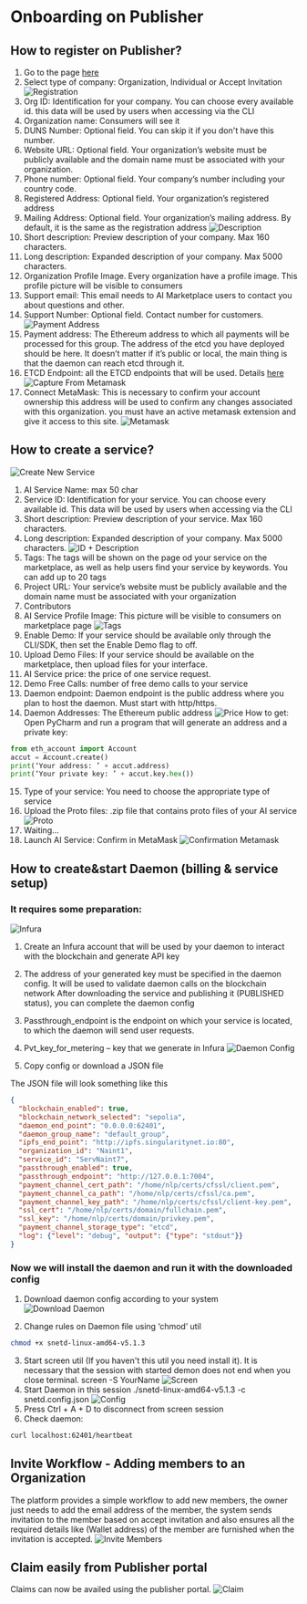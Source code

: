 # Onboarding on Publisher

## How to register on Publisher?

1. Go to the page [here](https://publisher.singularitynet.io/)
2. Select type of company: Organization, Individual or Accept Invitation
![Registration](/assets/images/products/AIMarketplace/publisher/1Registration.png)
3. Org ID: Identification for your company. You can choose every available id. this data will be used by users when accessing via the CLI
4. Organization name: Consumers will see it
5. DUNS Number: Optional field. You can skip it if you don't have this number.
6. Website URL: Optional field. Your organization’s website must be publicly available and the domain name must be associated with your organization.
7. Phone number: Optional field. Your company’s number including your country code.
8. Registered Address: Optional field. Your organization’s registered address
9. Mailing Address: Optional field. Your organization’s mailing address. By default, it is the same as the registration address
![Description](/assets/images/products/AIMarketplace/publisher/2Descript.png)
10. Short description: Preview description of your company. Max 160 characters.
11. Long description: Expanded description of your company. Max 5000 characters.
12. Organization Profile Image. Every organization have a profile image. This profile picture will be visible to consumers
13. Support email: This email needs to AI Marketplace users to contact you about questions and other.
14. Support Number: Optional field. Contact number for customers.
![Payment Address](/assets/images/products/AIMarketplace/publisher/3PaymentAddress.png)
15. Payment address: The Ethereum address to which all payments will be processed for this group. The address of the etcd you have deployed should be here. It doesn’t matter if it’s public or local, the main thing is that the daemon can reach etcd through it.
16. ETCD Endpoint: all the ETCD endpoints that will be used. Details [here](/docs/products/DecentralizedAIPlatform/CoreConcepts/etcd)
![Capture From Metamask](/assets/images/products/AIMarketplace/publisher/4CaptureFromMetamask.png)
17. Connect MetaMask: This is necessary to confirm your account ownership this address will be used to confirm any changes associated with this organization. you must have an active metamask extension and give it access to this site.
![Metamask](/assets/images/products/AIMarketplace/publisher/5Metamask.png)
## How to create a service?

![Create New Service](/assets/images/products/AIMarketplace/publisher/7CreateNewService.png)
1. AI Service Name: max 50 char
2. Service ID: Identification for your service. You can choose every available id. This data will be used by users when accessing via the CLI
3. Short description: Preview description of your service. Max 160 characters.
4. Long description: Expanded description of your company. Max 5000 characters.
![ID + Description](/assets/images/products/AIMarketplace/publisher/8ID+Description.png)
5. Tags: The tags will be shown on the page od your service on the marketplace, as well as help users find your service by keywords. You can add up to 20 tags
6. Project URL: Your service’s website must be publicly available and the domain name must be associated with your organization
7. Contributors
8. AI Service Profile Image: This picture will be visible to consumers on marketplace page
![Tags](/assets/images/products/AIMarketplace/publisher/9Tags.png)
9. Enable Demo: If your service should be available only through the CLI/SDK, then set the Enable Demo flag to off.
10. Upload Demo Files: If your service should be available on the marketplace, then upload files for your interface.
11. AI Service price: the price of one service request.
12. Demo Free Calls: number of free demo calls to your service
13. Daemon endpoint: Daemon endpoint is the public address where you plan to host the daemon. Must start with http/https.
14. Daemon Addresses: The Ethereum public address
![Price](/assets/images/products/AIMarketplace/publisher/11Price+Endpoints+Addresses.png)
How to get: Open PyCharm and run a program that will generate an address and a private key:
```py
from eth_account import Account
accut = Account.create()
print(‘Your address: ’ + accut.address)
print(‘Your private key: ’ + accut.key.hex())
```
15. Type of your service: You need to choose the appropriate type of service
16. Upload the Proto files: .zip file that contains proto files of your AI service
![Proto](/assets/images/products/AIMarketplace/publisher/12Proto.png)
17. Waiting...
18. Launch AI Service: Confirm in MetaMask
![Confirmation Metamask](/assets/images/products/AIMarketplace/publisher/13ConfirmationMetamask.png)
## How to create&start Daemon (billing & service setup)

### It requires some preparation:
![Infura](/assets/images/products/AIMarketplace/publisher/14Infura.png)
1. Create an Infura account that will be used by your daemon to interact with the blockchain and generate API key
2. The address of your generated key must be specified in the daemon config. It will be used to validate daemon calls on the blockchain network
After downloading the service and publishing it (PUBLISHED status), you can complete the daemon config

1. Passthrough_endpoint is the endpoint on which your service is located, to which the daemon will send user requests.
2. Pvt_key_for_metering – key that we generate in Infura
![Daemon Config](/assets/images/products/AIMarketplace/publisher/15DaemonConfig.png)
3. Copy config or download a JSON file

The JSON file will look something like this
```json
{
  "blockchain_enabled": true,
  "blockchain_network_selected": "sepolia",
  "daemon_end_point": "0.0.0.0:62401",
  "daemon_group_name": "default_group",
  "ipfs_end_point": "http://ipfs.singularitynet.io:80",
  "organization_id": "Naint1",
  "service_id": "ServNaint7",
  "passthrough_enabled": true,
  "passthrough_endpoint": "http://127.0.0.1:7004",
  "payment_channel_cert_path": "/home/nlp/certs/cfssl/client.pem",
  "payment_channel_ca_path": "/home/nlp/certs/cfssl/ca.pem",
  "payment_channel_key_path": "/home/nlp/certs/cfssl/client-key.pem",
  "ssl_cert": "/home/nlp/certs/domain/fullchain.pem",
  "ssl_key": "/home/nlp/certs/domain/privkey.pem",
  "payment_channel_storage_type": "etcd",
  "log": {"level": "debug", "output": {"type": "stdout"}}
}
```
### Now we will install the daemon and run it with the downloaded config
1. Download daemon config according to your system
![Download Daemon](/assets/images/products/AIMarketplace/publisher/16DownloadDaemon.png)

2. Change rules on Daemon file using ‘chmod’ util
```sh
chmod +x snetd-linux-amd64-v5.1.3
```
3. Start screen util (If you haven't this util you need install it). It is necessary that the session with started demon does not end when you close terminal.
screen -S YourName
![Screen](/assets/images/products/AIMarketplace/publisher/17chmod+screen.png)
4. Start Daemon in this session
./snetd-linux-amd64-v5.1.3 -c snetd.config.json
![Config](/assets/images/products/AIMarketplace/publisher/18Config.png)
5. Press Ctrl + A + D to disconnect from screen session
6. Check daemon:
```sh
curl localhost:62401/heartbeat
```
## Invite Workflow - Adding members to an Organization 
The platform provides a simple workflow to add new members, the owner just needs to add the email address of the member, the system sends invitation to the member based on accept invitation 
 and also ensures all the required details like (Wallet address) of the member are furnished when the invitation is accepted.
 ![Invite Members](/assets/images/products/AIMarketplace/publisher/Invite_Workflow.png) 

 ## Claim easily from Publisher portal
Claims can now be availed using the publisher portal.
![Claim](/assets/images/products/AIMarketplace/publisher/Claim.png) 
